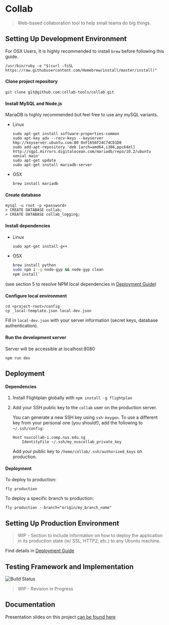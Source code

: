 # Collab
> Web-based collaboration tool to help small teams do big things.

## Setting Up Development Environment

For OSX Users, It is highly recommended to install `brew` before following this guide.

`/usr/bin/ruby -e "$(curl -fsSL https://raw.githubusercontent.com/Homebrew/install/master/install)"`


#### Clone project repository

`git clone git@github.com:collab-tools/collab.git`

#### Install MySQL and Node.js

MariaDB is highly recommended but feel free to use any mySQL variants.

- Linux

    ```
    sudo apt-get install software-properties-common
    sudo apt-key adv --recv-keys --keyserver hkp://keyserver.ubuntu.com:80 0xF1656F24C74CD1D8
    sudo add-apt-repository 'deb [arch=amd64,i386,ppc64el] http://sgp1.mirrors.digitalocean.com/mariadb/repo/10.2/ubuntu xenial main'
    sudo apt-get update
    sudo apt-get install mariadb-server
    ```

- OSX

    ```
    brew install mariadb
    ```

#### Create database

```
mysql -u root -p <password>
> CREATE DATABASE collab;
> CREATE DATABASE collab_logging;
```

#### Install dependencies

- Linux

    ```
    sudo apt-get install g++
    ```

- OSX

    ```bash
    brew install python
    sudo npm i -g node-gyp && node-gyp clean
    npm install`
    ```

(see section 5 to resolve NPM local dependencies in [Deployment Guide](https://github.com/collab-tools/collab/blob/master/DeploymentGuide.md))

#### Configure local environment

```
cd <project-root>/config
cp _local-template.json local-dev.json
```

Fill in `local-dev.json` with your server information (secret keys, database authentication).

#### Run the development server

Server will be accessible at localhost:8080

```
npm run dev
```

## Deployment

#### Dependencies

1. Install Flightplan globally with `npm install -g flightplan`
2. Add your SSH public key to the `collab` user on the production server.

    You can generate a new SSH key using `ssh-keygen`. To use a different key from your
    personal one (you should!), add the following to `~/.ssh/config`:

    ```
    Host nuscollab-i.comp.nus.edu.sg
        IdentityFile ~/.ssh/my_nuscollab_private_key
    ```

    Add your public key to `/home/collab/.ssh/authorized_keys` on production.

#### Deployment

To deploy to production:

```
fly production
```

To deploy a specific branch to production:

```
fly production --branch="origin/my_branch_name"
```


## Setting Up Production Environment

> WIP - Section to include information on how to deploy the application in its production state (w/ SSL, HTTP2, etc.) to any Ubuntu machine.

Find details in [Deployment Guide](https://github.com/collab-tools/collab/blob/master/DeploymentGuide.md)

## Testing Framework and Implementation

![Build Status](https://codeship.com/projects/167854/status?branch=master)

> WIP - Revision in Progress

Documentation
-----------------
Presentation slides on this project [can be found here](http://seowyanyi.org/pdfs/FYP_Final_Presentation.pdf)
